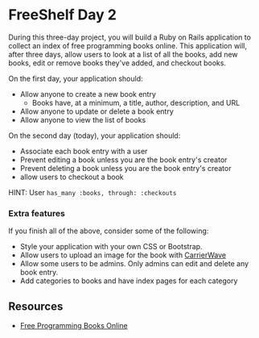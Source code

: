 # FreeShelf Day 2

During this three-day project, you will build a Ruby on Rails application to collect an index of free programming books online. This application will, after three days, allow users to look at a list of all the books, add new books, edit or remove books they've added, and checkout books.

On the first day, your application should:

- Allow anyone to create a new book entry
  - Books have, at a minimum, a title, author, description, and URL
- Allow anyone to update or delete a book entry
- Allow anyone to view the list of books

On the second day (today), your application should:

- Associate each book entry with a user
- Prevent editing a book unless you are the book entry's creator
- Prevent deleting a book unless you are the book entry's creator
- allow users to checkout a book

HINT: User `has_many :books, through: :checkouts`

### Extra features

If you finish all of the above, consider some of the following:

- Style your application with your own CSS or Bootstrap.
- Allow users to upload an image for the book with [CarrierWave](https://code.tutsplus.com/tutorials/rails-image-upload-using-carrierwave-in-a-rails-app--cms-25183)
- Allow some users to be admins. Only admins can edit and delete any book entry.
- Add categories to books and have index pages for each category

## Resources

- [Free Programming Books Online](https://github.com/EbookFoundation/free-programming-books/blob/master/free-programming-books.md)
